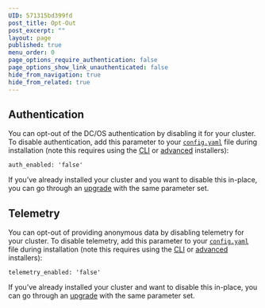 ```yaml
---
UID: 571315bd399fd
post_title: Opt-Out
post_excerpt: ""
layout: page
published: true
menu_order: 0
page_options_require_authentication: false
page_options_show_link_unauthenticated: false
hide_from_navigation: true
hide_from_related: true
---
```

## Authentication

You can opt-out of the DC/OS authentication by disabling it for your cluster. To disable authentication, add this parameter to your [`config.yaml`][1] file during installation (note this requires using the [CLI][2] or [advanced][3] installers):

`auth_enabled: 'false'`

If you’ve already installed your cluster and you want to disable this in-place, you can go through an [upgrade][4] with the same parameter set.

## Telemetry

You can opt-out of providing anonymous data by disabling telemetry for your cluster. To disable telemetry, add this parameter to your [`config.yaml`][1] file during installation (note this requires using the [CLI][2] or [advanced][3] installers):

`telemetry_enabled: 'false'`

If you’ve already installed your cluster and want to disable this in-place, you can go through an [upgrade][4] with the same parameter set.

 [1]: /administration/installing/custom/configuration-parameters/
 [2]: /administration/installing/custom/cli/
 [3]: /administration/installing/custom/advanced/
 [4]: FIXME